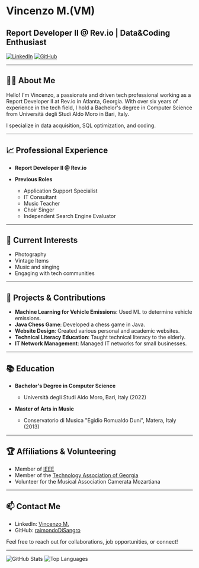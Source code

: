 # Vincenzo M.(VM)

## Report Developer II @ Rev.io | Data&Coding Enthusiast 

[![LinkedIn](https://img.shields.io/badge/LinkedIn-blue?style=flat&logo=linkedin&label=LinkedIn)](https://www.linkedin.com/in/vincenzo-m-9197a553/)
[![GitHub](https://img.shields.io/badge/GitHub-black?style=flat&logo=github&label=GitHub)](https://github.com/raimondoDiSangro) 

---

## 👨‍💻 About Me

Hello! I'm Vincenzo, a passionate and driven tech professional working as a Report Developer II at Rev.io in Atlanta, Georgia. With over six years of experience in the tech field, I hold a Bachelor's degree in Computer Science from Università degli Studi Aldo Moro in Bari, Italy.

I specialize in data acquisition, SQL optimization, and coding.


---

## 📈 Professional Experience

- **Report Developer II @ Rev.io**
 

- **Previous Roles**
  - Application Support Specialist
  - IT Consultant
  - Music Teacher
  - Choir Singer
  - Independent Search Engine Evaluator

---

## 🌱 Current Interests

- Photography
- Vintage Items 
- Music and singing
- Engaging with tech communities 

---

## 🌟 Projects & Contributions

- **Machine Learning for Vehicle Emissions**: Used ML to determine vehicle emissions.
- **Java Chess Game**: Developed a chess game in Java.
- **Website Design**: Created various personal and academic websites.
- **Technical Literacy Education**: Taught technical literacy to the elderly.
- **IT Network Management**: Managed IT networks for small businesses.

---

## 📚 Education

- **Bachelor's Degree in Computer Science**
  - Università degli Studi Aldo Moro, Bari, Italy (2022)

- **Master of Arts in Music**
  - Conservatorio di Musica "Egidio Romualdo Duni", Matera, Italy (2013)

---

## 🏆 Affiliations & Volunteering

- Member of [IEEE](https://www.ieee.org/)
- Member of the [Technology Association of Georgia](https://www.tagonline.org/)
- Volunteer for the Musical Association Camerata Mozartiana

---

## 📫 Contact Me

- LinkedIn: [Vincenzo M.](https://www.linkedin.com/in/vincenzo-m-9197a553/)
- GitHub: [raimondoDiSangro](https://www.github.com/raimondoDiSangro/)

Feel free to reach out for collaborations, job opportunities, or connect!

---

![GitHub Stats](https://github-readme-stats.vercel.app/api?username=raimondoDiSangro&show_icons=true&theme=radical) 
![Top Languages](https://github-readme-stats.vercel.app/api/top-langs/?username=raimondoDiSangro&layout=compact&theme=radical) 

